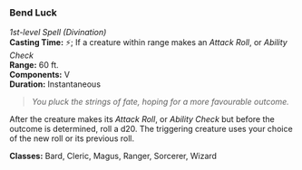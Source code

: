 ### Bend Luck  
*1st-level Spell (Divination)*  
**Casting Time:** ⚡; If a creature within range makes an *Attack Roll*, or *Ability Check*  
**Range:** 60 ft.  
**Components:** V  
**Duration:** Instantaneous  

> *You pluck the strings of fate, hoping for a more favourable outcome.*

After the creature makes its *Attack Roll*, or *Ability Check* but before the outcome is determined, roll a d20. The triggering creature uses your choice of the new roll or its previous roll.

**Classes:** Bard, Cleric, Magus, Ranger, Sorcerer, Wizard
